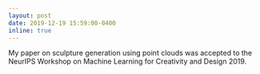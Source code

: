 ```yaml
---
layout: post
date: 2019-12-19 15:59:00-0400
inline: true
---
```


My paper on sculpture generation using point clouds was accepted to the NeurIPS Workshop on Machine Learning for Creativity and Design 2019.
